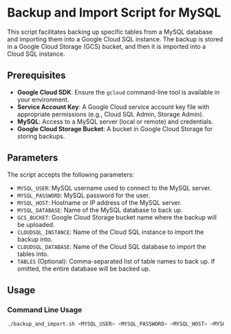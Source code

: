 # Backup and Import Script for MySQL

This script facilitates backing up specific tables from a MySQL database and importing them into a Google Cloud SQL instance. The backup is stored in a Google Cloud Storage (GCS) bucket, and then it is imported into a Cloud SQL instance.

## Prerequisites

- **Google Cloud SDK**: Ensure the `gcloud` command-line tool is available in your environment.
- **Service Account Key**: A Google Cloud service account key file with appropriate permissions (e.g., Cloud SQL Admin, Storage Admin).
- **MySQL**: Access to a MySQL server (local or remote) and credentials.
- **Google Cloud Storage Bucket**: A bucket in Google Cloud Storage for storing backups.

## Parameters

The script accepts the following parameters:

- `MYSQL_USER`: MySQL username used to connect to the MySQL server.
- `MYSQL_PASSWORD`: MySQL password for the user.
- `MYSQL_HOST`: Hostname or IP address of the MySQL server.
- `MYSQL_DATABASE`: Name of the MySQL database to back up.
- `GCS_BUCKET`: Google Cloud Storage bucket name where the backup will be uploaded.
- `CLOUDSQL_INSTANCE`: Name of the Cloud SQL instance to import the backup into.
- `CLOUDSQL_DATABASE`: Name of the Cloud SQL database to import the tables into.
- `TABLES` (Optional): Comma-separated list of table names to back up. If omitted, the entire database will be backed up.

## Usage

### Command Line Usage

```bash
./backup_and_import.sh <MYSQL_USER> <MYSQL_PASSWORD> <MYSQL_HOST> <MYSQL_DATABASE> <GCS_BUCKET> <CLOUDSQL_INSTANCE> <CLOUDSQL_DATABASE> [<TABLES>]
